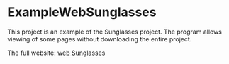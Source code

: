 # ExampleWebSunglasses
This project is an example of the Sunglasses project. The program allows viewing of some pages without downloading the entire project.

The full website: <a href="https://github.com/Harelazimtas/Web-Sunglasses-Shop">web Sunglasses</a>

